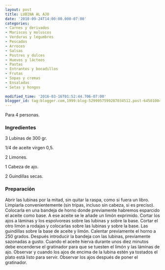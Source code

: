```yaml
---
layout: post
title: LUBINA AL AJO
date: '2010-09-24T14:00:00.000-07:00'
categories:
- Carnes y derivados
- Mariscos y moluscos
- Verduras y legumbres
- Pescados
- Arroces
- Salsas
- Postres y dulces
- Huevos y lácteos
- Pastas
- Entrantes y bocadillos
- Frutas
- Sopas y cremas
- Ensaladas
- Setas y hongos
 
modified_time: '2016-03-16T01:52:44.706-07:00'
blogger_id: tag:blogger.com,1999:blog-5299957599287034512.post-6450100459409426049
---
```


Para 4 personas.

<h3>Ingredientes</h3>

3 Lubinas de 300 gr.

1/4 de aceite virgen 0,5.

2 Limones.

1 Cabeza de ajo.

2 Guindillas secas.

<h3>Preparación</h3>

Abrir las lubinas por la mitad, sin quitar la raspa, como si fuera un libro. Limpiarla convenientemente (sin tripas, incluso sin cabeza, si es preciso). Colocarla en una bandeja de horno donde previamente habremos esparcido el aceite como base. A ese aceite se le añade un limón exprimido. Cortar los ajos a láminas y los espolvoreas sobre las lubinas y sobre la base. Cortar el otro limón a rodajas y colocarlas sobre las lubinas y sobre la base. Las guindillas sobre la base de aceite y limón. Calentar previamente el horno a 250 grados. Después introducir la bandeja con las lubinas, previamente sazonadas a gusto. Cuando el aceite hierva durante unos diez minutos debe encenderse el gratinador para que se tuesten el limón y las láminas de ajo. Observar y cuando los ajos de encima de la lubina estén ya tostados el plato está listo para servir. Observar los ajos después de poner el gratinador.

